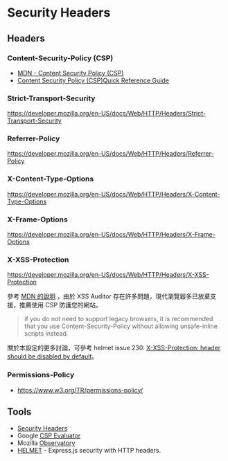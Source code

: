 # Security Headers

## Headers

### Content-Security-Policy (CSP)

- [MDN - Content Security Policy (CSP)](https://developer.mozilla.org/en-US/docs/Web/HTTP/CSP)
- [Content Security Policy (CSP)Quick Reference Guide](https://content-security-policy.com/)

### Strict-Transport-Security

https://developer.mozilla.org/en-US/docs/Web/HTTP/Headers/Strict-Transport-Security

### Referrer-Policy

https://developer.mozilla.org/en-US/docs/Web/HTTP/Headers/Referrer-Policy

### X-Content-Type-Options

https://developer.mozilla.org/en-US/docs/Web/HTTP/Headers/X-Content-Type-Options

### X-Frame-Options

https://developer.mozilla.org/en-US/docs/Web/HTTP/Headers/X-Frame-Options

### X-XSS-Protection

https://developer.mozilla.org/en-US/docs/Web/HTTP/Headers/X-XSS-Protection

參考 [MDN 的說明](https://developer.mozilla.org/en-US/docs/Web/HTTP/Headers/X-XSS-Protection) ，由於 XSS Auditor 存在許多問題，現代瀏覽器多已放棄支援，推薦使用 CSP 防護您的網站。

> if you do not need to support legacy browsers, it is recommended that you use Content-Security-Policy without allowing unsafe-inline scripts instead.

關於本設定的更多討論，可參考 helmet issue 230: [X-XSS-Protection: header should be disabled by default](https://github.com/helmetjs/helmet/issues/230)。

### Permissions-Policy

- https://www.w3.org/TR/permissions-policy/

## Tools

- [Security Headers](https://securityheaders.com/)
- Google [CSP Evaluator](https://csp-evaluator.withgoogle.com/)
- Mozilla [Observatory](https://observatory.mozilla.org)
- [HELMET](https://github.com/helmetjs/helmet) - Express.js security with HTTP headers.
